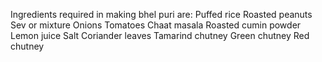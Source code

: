 Ingredients required in making bhel puri are:
Puffed rice
Roasted peanuts
Sev or mixture
Onions
Tomatoes
Chaat masala
Roasted cumin powder
Lemon juice
Salt
Coriander leaves
Tamarind chutney
Green chutney
Red chutney